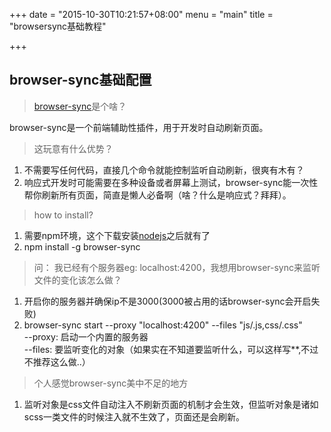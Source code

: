 +++
date = "2015-10-30T10:21:57+08:00"
menu = "main"
title = "browsersync基础教程"

+++
## browser-sync基础配置
> [browser-sync](http://www.browsersync.io/)是个啥？  

browser-sync是一个前端辅助性插件，用于开发时自动刷新页面。

> 这玩意有什么优势？

1. 不需要写任何代码，直接几个命令就能控制监听自动刷新，很爽有木有？
2. 响应式开发时可能需要在多种设备或者屏幕上测试，browser-sync能一次性帮你刷新所有页面，简直是懒人必备啊（啥？什么是响应式？拜拜）。

> how to install?

1. 需要npm环境，这个下载安装[nodejs](https://nodejs.org/en/)之后就有了
2. npm install -g browser-sync

> 问： 我已经有个服务器eg: localhost:4200，我想用browser-sync来监听文件的变化该怎么做？

1. 开启你的服务器并确保ip不是3000(3000被占用的话browser-sync会开启失败)
2. browser-sync start --proxy "localhost:4200" --files "js/.js,css/.css"  
   --proxy: 启动一个内置的服务器  
   --files: 要监听变化的对象（如果实在不知道要监听什么，可以这样写**,不过不推荐这么做..）

> 个人感觉browser-sync美中不足的地方

1. 监听对象是css文件自动注入不刷新页面的机制才会生效，但监听对象是诸如scss一类文件的时候注入就不生效了，页面还是会刷新。


